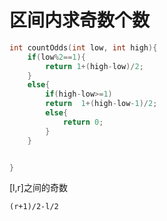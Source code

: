 # 区间内求奇数个数

```c++
int countOdds(int low, int high){
    if(low%2==1){
        return 1+(high-low)/2;
    }
    else{
        if(high-low>=1)
        return  1+(high-low-1)/2;
        else{
            return 0;
        }
    }


}

```

[l,r]之间的奇数

```
(r+1)/2-l/2
```

